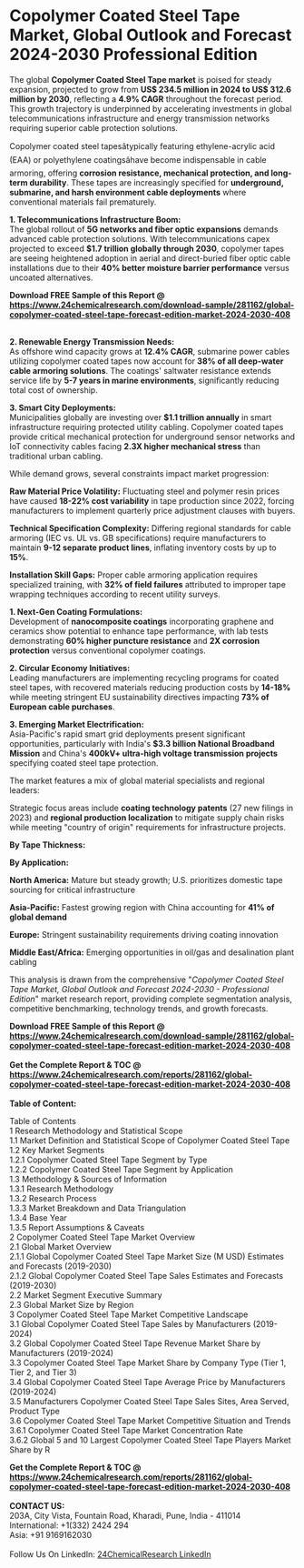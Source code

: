 <h1>Copolymer Coated Steel Tape Market, Global Outlook and Forecast 2024-2030 Professional Edition</h1><p>The global <strong>Copolymer Coated Steel Tape market</strong> is poised for steady expansion, projected to grow from <strong>US$ 234.5 million in 2024 to US$ 312.6 million by 2030</strong>, reflecting a <strong>4.9% CAGR</strong> throughout the forecast period. This growth trajectory is underpinned by accelerating investments in global telecommunications infrastructure and energy transmission networks requiring superior cable protection solutions.</p><p>Copolymer coated steel tapesâtypically featuring ethylene-acrylic acid (EAA) or polyethylene coatingsâhave become indispensable in cable armoring, offering <strong>corrosion resistance, mechanical protection, and long-term durability</strong>. These tapes are increasingly specified for <strong>underground, submarine, and harsh environment cable deployments</strong> where conventional materials fail prematurely.</p><p><strong>1. Telecommunications Infrastructure Boom:</strong><br>
The global rollout of <strong>5G networks and fiber optic expansions</strong> demands advanced cable protection solutions. With telecommunications capex projected to exceed <strong>$1.7 trillion globally through 2030</strong>, copolymer tapes are seeing heightened adoption in aerial and direct-buried fiber optic cable installations due to their <strong>40% better moisture barrier performance</strong> versus uncoated alternatives.</p><div><b>Download FREE Sample of this Report @ 
            <a href="https://www.24chemicalresearch.com/download-sample/281162/global-copolymer-coated-steel-tape-forecast-edition-market-2024-2030-408">
            https://www.24chemicalresearch.com/download-sample/281162/global-copolymer-coated-steel-tape-forecast-edition-market-2024-2030-408</a></b></div><br><p><strong>2. Renewable Energy Transmission Needs:</strong><br>
As offshore wind capacity grows at <strong>12.4% CAGR</strong>, submarine power cables utilizing copolymer coated tapes now account for <strong>38% of all deep-water cable armoring solutions</strong>. The coatings' saltwater resistance extends service life by <strong>5-7 years in marine environments</strong>, significantly reducing total cost of ownership.</p><p><strong>3. Smart City Deployments:</strong><br>
Municipalities globally are investing over <strong>$1.1 trillion annually</strong> in smart infrastructure requiring protected utility cabling. Copolymer coated tapes provide critical mechanical protection for underground sensor networks and IoT connectivity cables facing <strong>2.3X higher mechanical stress</strong> than traditional urban cabling.</p><p>While demand grows, several constraints impact market progression:</p><p><strong>Raw Material Price Volatility:</strong> Fluctuating steel and polymer resin prices have caused <strong>18-22% cost variability</strong> in tape production since 2022, forcing manufacturers to implement quarterly price adjustment clauses with buyers.</p><p><strong>Technical Specification Complexity:</strong> Differing regional standards for cable armoring (IEC vs. UL vs. GB specifications) require manufacturers to maintain <strong>9-12 separate product lines</strong>, inflating inventory costs by up to <strong>15%</strong>.</p><p><strong>Installation Skill Gaps:</strong> Proper cable armoring application requires specialized training, with <strong>32% of field failures</strong> attributed to improper tape wrapping techniques according to recent utility surveys.</p><p><strong>1. Next-Gen Coating Formulations:</strong><br>
Development of <strong>nanocomposite coatings</strong> incorporating graphene and ceramics show potential to enhance tape performance, with lab tests demonstrating <strong>60% higher puncture resistance</strong> and <strong>2X corrosion protection</strong> versus conventional copolymer coatings.</p><p><strong>2. Circular Economy Initiatives:</strong><br>
Leading manufacturers are implementing recycling programs for coated steel tapes, with recovered materials reducing production costs by <strong>14-18%</strong> while meeting stringent EU sustainability directives impacting <strong>73% of European cable purchases</strong>.</p><p><strong>3. Emerging Market Electrification:</strong><br>
Asia-Pacific's rapid smart grid deployments present significant opportunities, particularly with India's <strong>$3.3 billion National Broadband Mission</strong> and China's <strong>400kV+ ultra-high voltage transmission projects</strong> specifying coated steel tape protection.</p><p>The market features a mix of global material specialists and regional leaders:</p><p>Strategic focus areas include <strong>coating technology patents</strong> (27 new filings in 2023) and <strong>regional production localization</strong> to mitigate supply chain risks while meeting "country of origin" requirements for infrastructure projects.</p><p><strong>By Tape Thickness:</strong></p><p><strong>By Application:</strong></p><p><strong>North America:</strong> Mature but steady growth; U.S. prioritizes domestic tape sourcing for critical infrastructure</p><p><strong>Asia-Pacific:</strong> Fastest growing region with China accounting for <strong>41% of global demand</strong></p><p><strong>Europe:</strong> Stringent sustainability requirements driving coating innovation</p><p><strong>Middle East/Africa:</strong> Emerging opportunities in oil/gas and desalination plant cabling</p><p>This analysis is drawn from the comprehensive "<em>Copolymer Coated Steel Tape Market, Global Outlook and Forecast 2024-2030 - Professional Edition</em>" market research report, providing complete segmentation analysis, competitive benchmarking, technology trends, and growth forecasts.</p><div><b>Download FREE Sample of this Report @ 
            <a href="https://www.24chemicalresearch.com/download-sample/281162/global-copolymer-coated-steel-tape-forecast-edition-market-2024-2030-408">
            https://www.24chemicalresearch.com/download-sample/281162/global-copolymer-coated-steel-tape-forecast-edition-market-2024-2030-408</a></b></div><br><div><b>Get the Complete Report & TOC @ 
            <a href="https://www.24chemicalresearch.com/reports/281162/global-copolymer-coated-steel-tape-forecast-edition-market-2024-2030-408">
            https://www.24chemicalresearch.com/reports/281162/global-copolymer-coated-steel-tape-forecast-edition-market-2024-2030-408</a></b></div><br>
            <b>Table of Content:</b><p>Table of Contents<br />
 1 Research Methodology and Statistical Scope<br />
 1.1 Market Definition and Statistical Scope of Copolymer Coated Steel Tape<br />
 1.2 Key Market Segments<br />
 1.2.1 Copolymer Coated Steel Tape Segment by Type<br />
 1.2.2 Copolymer Coated Steel Tape Segment by Application<br />
 1.3 Methodology & Sources of Information<br />
 1.3.1 Research Methodology<br />
 1.3.2 Research Process<br />
 1.3.3 Market Breakdown and Data Triangulation<br />
 1.3.4 Base Year<br />
 1.3.5 Report Assumptions & Caveats<br />
 2 Copolymer Coated Steel Tape Market Overview<br />
 2.1 Global Market Overview<br />
 2.1.1 Global Copolymer Coated Steel Tape Market Size (M USD) Estimates and Forecasts (2019-2030)<br />
 2.1.2 Global Copolymer Coated Steel Tape Sales Estimates and Forecasts (2019-2030)<br />
 2.2 Market Segment Executive Summary<br />
 2.3 Global Market Size by Region<br />
 3 Copolymer Coated Steel Tape Market Competitive Landscape<br />
 3.1 Global Copolymer Coated Steel Tape Sales by Manufacturers (2019-2024)<br />
 3.2 Global Copolymer Coated Steel Tape Revenue Market Share by Manufacturers (2019-2024)<br />
 3.3 Copolymer Coated Steel Tape Market Share by Company Type (Tier 1, Tier 2, and Tier 3)<br />
 3.4 Global Copolymer Coated Steel Tape Average Price by Manufacturers (2019-2024)<br />
 3.5 Manufacturers Copolymer Coated Steel Tape Sales Sites, Area Served, Product Type<br />
 3.6 Copolymer Coated Steel Tape Market Competitive Situation and Trends<br />
 3.6.1 Copolymer Coated Steel Tape Market Concentration Rate<br />
 3.6.2 Global 5 and 10 Largest Copolymer Coated Steel Tape Players Market Share by R</p><div><b>Get the Complete Report & TOC @ 
            <a href="https://www.24chemicalresearch.com/reports/281162/global-copolymer-coated-steel-tape-forecast-edition-market-2024-2030-408">
            https://www.24chemicalresearch.com/reports/281162/global-copolymer-coated-steel-tape-forecast-edition-market-2024-2030-408</a></b></div><br><b>CONTACT US:</b><br>
            203A, City Vista, Fountain Road, Kharadi, Pune, India - 411014<br>
            International: +1(332) 2424 294<br>
            Asia: +91 9169162030 <br><br>
            Follow Us On LinkedIn: <a href="https://www.linkedin.com/company/24chemicalresearch/">24ChemicalResearch LinkedIn</a>